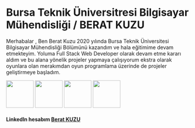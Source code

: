# Bursa Teknik Üniversitresi Bilgisayar Mühendisliği / BERAT KUZU

Merhabalar , Ben Berat Kuzu 2020 yılında Bursa Teknik Üniversitesi Bilgisayar Mühendisliği Bölümünü kazandım ve hala eğitimime devam etmekteyim.
Yoluma Full Stack Web Developer olarak devam etme kararı aldım ve bu alana yönelik projeler yapmaya çalışıyorum ekstra olarak oyunlara olan merakımdan oyun programlama üzerinde de projeler geliştirmeye başladım. 




<img src="https://cdn-icons-png.flaticon.com/512/6132/6132221.png" width="75"> <img src="https://cdn-icons-png.flaticon.com/512/5968/5968292.png" width="75"> <img src="https://cdn-icons-png.flaticon.com/512/919/919827.png" width="75"> <img src="https://cdn-icons-png.flaticon.com/512/919/919826.png" width="75">

#### LinkedIn hesabım [Berat KUZU]
[Berat KUZU]:https://www.linkedin.com/in/berat-kuzu-a57a71197/
